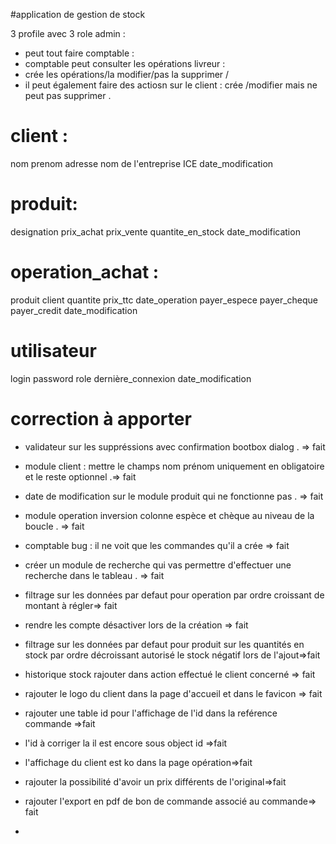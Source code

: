 #application de gestion de stock

3 profile avec 3 role
admin : 
- peut tout faire
comptable : 
- comptable peut consulter les opérations
livreur : 
- crée les opérations/la modifier/pas la supprimer /
- il peut également faire des actiosn sur le client  : crée /modifier mais ne peut pas supprimer .

# client :
nom 
prenom
adresse
nom de l'entreprise
ICE 
date_modification
# produit:
designation
prix_achat
prix_vente
quantite_en_stock
date_modification

# operation_achat :
produit
client
quantite
prix_ttc
date_operation
payer_espece
payer_cheque
payer_credit
date_modification

# utilisateur

login
password
role
dernière_connexion
date_modification



# correction à apporter

- validateur sur les suppréssions avec confirmation bootbox dialog . => fait
- module client : mettre le champs nom prénom uniquement en obligatoire et le reste optionnel .=> fait
- date de modification sur le module produit qui ne fonctionne pas . => fait
- module operation inversion colonne espèce et chèque au niveau de la boucle . => fait
- comptable bug : il ne voit que les commandes qu'il a crée => fait
- créer un module de recherche qui vas permettre d'effectuer une recherche dans le tableau . => fait
- filtrage sur les données par defaut pour operation par ordre croissant de montant à régler=> fait
- rendre les compte désactiver lors de la création => fait
- filtrage sur les données par defaut pour produit sur les quantités en stock par ordre décroissant autorisé le stock négatif lors de l'ajout=>fait
- historique stock rajouter dans action effectué le client concerné => fait
- rajouter le logo du client dans la page d'accueil et dans le favicon => fait
- rajouter une table id pour l'affichage de l'id dans la reférence commande  =>fait

- l'id à corriger la il est encore sous object id =>fait
- l'affichage du client est ko dans la page opération=>fait
- rajouter la possibilité d'avoir un prix différents de l'original=>fait
- rajouter l'export en pdf de bon de commande associé au commande=> fait
- 

